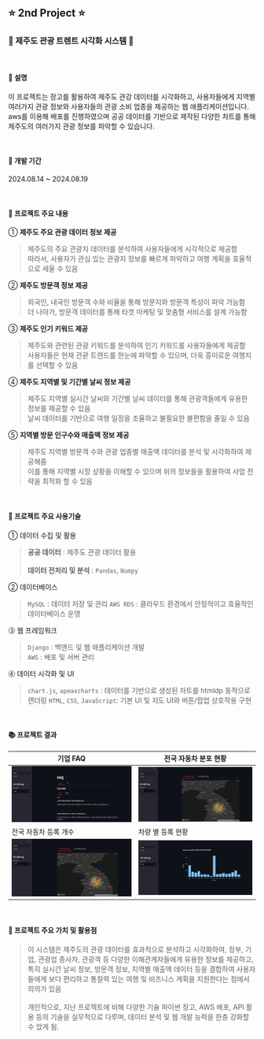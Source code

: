 ## ⭐️ 2nd Project ⭐️

### 🍊 제주도 관광 트렌트 시각화 시스템 🍊
<br>
<h4>📌 설명</h4> 

이 프로젝트는 장고를 활용하여 제주도 관강 데이터를 시각화하고, 사용자들에게 지역별 여러가지 관광 정보와 사용자들의 관광 소비 업종을 제공하는 웹 애플리케이션입니다.<br>
aws를 이용해 배포를 진행하였으며 공공 데이터를 기반으로 제작된 다양한 차트를 통해 제주도의 여러가지 관광 정보를 파악할 수 있습니다.

<br>
 
#### 📌 개발 기간
 2024.08.14 ~ 2024.08.19 

<br>

#### 📌 프로젝트 주요 내용
① **제주도 주요 관광 데이터 정보 제공**
> 제주도의 주요 관광지 데이터를 분석하여 사용자들에게 시각적으로 제공함<br>
> 따라서, 사용자가 관심 있는 관광지 정보를 빠르게 파악하고 여행 계획을 효율적으로 세울 수 있음

② **제주도 방문객 정보 제공**
> 외국인, 내국인 방문객 수와 비율을 통해 방문지와 방문객 특성이 파악 가능함<br>
> 더 나아가, 방문객 데이터를 통해 타겟 마케팅 및 맞춤형 서비스를 설계 가능함<br>

③ **제주도 인기 키워드 제공**
> 제주도와 관련된 관광 키워드를 분석하여 인기 키워드를 사용자들에게 제공함<br>
> 사용자들은 현재 관괃 트렌드를 한눈에 파악할 수 있으며, 더욱 흥미로운 여행지를 선택할 수 있음

④ **제주도 지역별 및 기간별 날씨 정보 제공**
> 제주도 지역별 실시간 날씨와 기간별 날씨 데이터를 통해 관광객들에게 유용한 정보를 제공할 수 있음<br>
> 날씨 데이터를 기반으로 여행 일정을 조율하고 불필요한 불편함을 줄일 수 있음

⑤ **지역별 방문 인구수와 매출액 정보 제공**
> 제주도 지역별 방문객 수와 관광 업종별 매출액 데이터를 분석 및 시각화하여 제공해줌<br>
> 이를 통해 지역별 시장 상황을 이해할 수 있으며 위의 정보들을 활용하여 사업 전략을 최적화 할 수 있음

<br>

#### 📌 프로젝트 주요 사용기술
① 데이터 수집 및 활용
> **공공 데이터** : 제주도 관광 데이터 활용<br><br>
> **데이터 전처리 및 분석** : `Pandas`, `Numpy`

② 데이터베이스
> `MySQL` : 데이터 저장 및 관리
> `AWS RDS` : 클라우드 환경에서 안정적이고 효율적인 데이터베이스 운영

⓷ 웹 프레임워크
> `Django` : 백엔드 및 웹 애플리케이션 개발<br>
> `AWS` : 배포 및 서버 관리

⓸ 데이터 시각화 및 UI 
> `chart.js`, `apeaxcharts` : 데이터를 기반으로 생성된 차트를 htmldp 동적으로 랜더링
> `HTML`, `CSS`, `JavaScript`: 기본 UI 및 지도 UI와 버튼/팝업 상호작용 구현
<br> 

#### 📚 프로젝트 결과

| 기업 FAQ | 전국 자동차 분포 현황 | 
|--|--|
| ![image](https://github.com/SKNETWORKS-FAMILY-AICAMP/SKN03-1st-4Team/blob/main/image-10.png) | ![image](https://github.com/SKNETWORKS-FAMILY-AICAMP/SKN03-1st-4Team/blob/main/image-11.png) |
| 전국 자동차 등록 개수 | 차량 별 등록 현황 |
| ![image](https://github.com/SKNETWORKS-FAMILY-AICAMP/SKN03-1st-4Team/blob/main/image-11.png) | ![image](https://github.com/SKNETWORKS-FAMILY-AICAMP/SKN03-1st-4Team/blob/main/image-13.png)

<br>

#### 🎯 프로젝트 주요 가치 및 활용점
> 이 시스템은 제주도의 관광 데이터를 효과적으로 분석하고 시각화하여, 정부, 기업, 관광업 종사자, 관광객 등 다양한 이해관계자들에게 유용한 정보를 제공하고,
특히 실시간 날씨 정보, 방문객 정보, 지역별 매출액 데이터 등을 결합하여 사용자들에게 보다 편리하고 통찰력 있는 여행 및 비즈니스 계획을 지원한다는 점에서 의의가 있음<br><br>
> 개인적으로, 지난 프로젝트에 비해 다양한 기술 파이썬 장고, AWS 배포, API 활용 등의 기술을 실무적으로 다루며, 데이터 분석 및 웹 개발 능력을 한층 강화할 수 았게 됨.<br>

